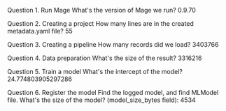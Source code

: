 Question 1. Run Mage
What's the version of Mage we run?
0.9.70

Question 2. Creating a project
How many lines are in the created metadata.yaml file?
55

Question 3. Creating a pipeline
How many records did we load?
3403766

Question 4. Data preparation
What's the size of the result?
3316216

Question 5. Train a model
What's the intercept of the model?
24.774803905297286

Question 6. Register the model
Find the logged model, and find MLModel file. What's the size of the model? (model_size_bytes field):
4534